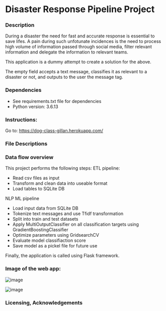 # Disaster Response Pipeline Project

### Description
During a disaster the need for fast and accurate response is essential to save lifes.
A pain during such unfotunate incidences is the need to process high volume of information passed through social media, 
filter relevant information and delegate the information to relevant teams.

This application is a dummy attempt to create a solution for the above. 

The empty field accepts a text message, classifies it as relevant to a disaster or not, and outputs to the user the message tag.   

### Dependencies
- See requirements.txt file for dependencies
- Python version: 3.6.13

### Instructions:
Go to: https://dog-class-gillan.herokuapp.com/

### File Descriptions

### Data flow overview
This project performs the following steps:
ETL pipeline:
- Read csv files as input
- Transform and clean data into useable format
- Load tables to SQLite DB

NLP ML pipeline
- Load input data from SQLite DB
- Tokenize text messages and use Tfidf transformation
- Split into train and test datasets 
- Apply MultiOutputClassifier on all classification targets using GradientBoostingClassifier  
- Optimize parameters using GridsearchCV
- Evaluate model classifiaction score
- Save model as a pickel file for future use

Finally, the application is called using Flask framework.

### Image of the web app:
![image](https://user-images.githubusercontent.com/69136925/123932307-fcd56800-d999-11eb-8f94-e9a26c5bd146.png)

![image](https://user-images.githubusercontent.com/69136925/123932512-33ab7e00-d99a-11eb-947e-3945da69a1e9.png)

### Licensing, Acknowledgements

